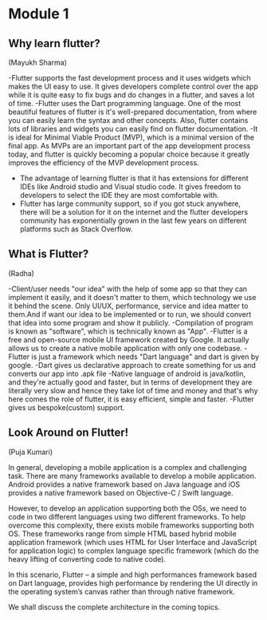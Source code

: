 # Module 1

## Why learn flutter?
(Mayukh Sharma)

-Flutter supports the fast development process and it uses widgets which makes the UI easy to use. It gives developers complete control over the app while it is quite easy to fix bugs and do changes in a flutter, and saves a lot of time.
-Flutter uses the Dart programming language. One of the most beautiful features of flutter is it's well-prepared documentation, from where you can easily learn the syntax and other concepts. Also, flutter contains lots of libraries and widgets you can easily find on flutter documentation.
-It is ideal for Minimal Viable Product (MVP), which is a minimal version of the final app. As MVPs are an important part of the app development process today, and flutter is quickly becoming a popular choice because it greatly improves the efficiency of the MVP development process.
- The advantage of learning flutter is that it has extensions for different IDEs like Android studio and Visual studio code. It gives freedom to developers to select the IDE they are most comfortable with.
- Flutter has large community support, so if you got stuck anywhere, there will be a solution for it on the internet and the flutter developers community has exponentially grown in the last few years on different platforms such as Stack Overflow.

## What is Flutter?
(Radha)

-Client/user needs "our idea" with the help of some app so that they can implement it easily, and it doesn't matter to them, which technology we use it behind the scene. Only UI/UX, performance, service and idea  matter to them.And if want our idea to be implemented or to run, we should convert that idea into some program and show it publicly.
-Compilation of program is known as "software", which is technically known as "App".
-Flutter is a free and open-source mobile UI framework created by Google. It actually allows us to create a native mobile application with only one codebase. 
-Flutter is just a framework which needs "Dart language" and dart is given by google.
-Dart gives us declarative approach to create something for us and converts our app into .apk file
-Native language of android is java/kotlin, and they're actually good and faster, but in terms of development they are literally very slow and hence they take lot of time and money and that's why here comes the role of flutter, it is easy efficient, simple and faster.
-Flutter gives us bespoke(custom) support.

## Look Around on Flutter!
(Puja Kumari)

In general, developing a mobile application is a complex and challenging task. There are many frameworks available to develop a mobile application. Android provides a native framework based on Java language and iOS provides a native framework based on Objective-C / Swift language.

However, to develop an application supporting both the OSs, we need to code in two different languages using two different frameworks. To help overcome this complexity, there exists mobile frameworks supporting both OS. These frameworks range from simple HTML based hybrid mobile application framework (which uses HTML for User Interface and JavaScript for application logic) to complex language specific framework (which do the heavy lifting of converting code to native code).

In this scenario, Flutter – a simple and high performances framework based on Dart language, provides high performance by rendering the UI directly in the operating system’s canvas rather than through native framework.

We shall discuss the complete architecture in the coming topics.
